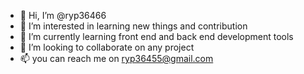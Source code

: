 - 👋 Hi, I’m @ryp36466
- 👀 I’m interested in learning new things and contribution
- 🌱 I’m currently learning front end and back end development tools
- 💞️ I’m looking to collaborate on any project 
- 📫 you can reach me on ryp36455@gmail.com

<!---
ryp36466/ryp36466 is a ✨ special ✨ repository because its `README.md` (this file) appears on your GitHub profile.
You can click the Preview link to take a look at your changes.
--->
